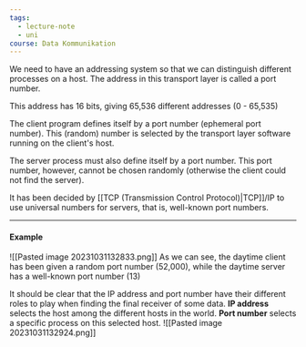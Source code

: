 ```yaml
---
tags:
  - lecture-note
  - uni
course: Data Kommunikation
---
```

We need to have an addressing system so that we can distinguish different processes on a host. The address in this transport layer is called a port number. 

This address has 16 bits, giving 65,536 different addresses (0 - 65,535) 

The client program defines itself by a port number (ephemeral port number). This (random) number is selected by the transport layer software running on the client's host. 

The server process must also define itself by a port number. This port number, however, cannot be chosen randomly (otherwise the client could not find the server). 

It has been decided by [[TCP (Transmission Control Protocol)|TCP]]/IP to use universal numbers for servers, that is, well-known port numbers.

***
#### Example
![[Pasted image 20231031132833.png]]
As we can see, the daytime client has been given a random port number (52,000), while the daytime server has a well-known port number (13)

It should be clear that the IP address and port number have their different roles to play when finding the final receiver of some data. 
**IP address** selects the host among the different hosts in the world. 
**Port number** selects a specific process on this selected host.
![[Pasted image 20231031132924.png]]
